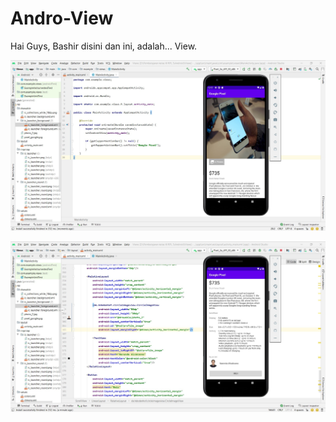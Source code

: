 # Andro-View
Hai Guys, Bashir disini dan ini, adalah...   View.

![Alt Text](https://github.com/lethanaxeger/Andro-View/blob/master/1.jpg)

![Alt Text](https://github.com/lethanaxeger/Andro-View/blob/master/2.jpg)
